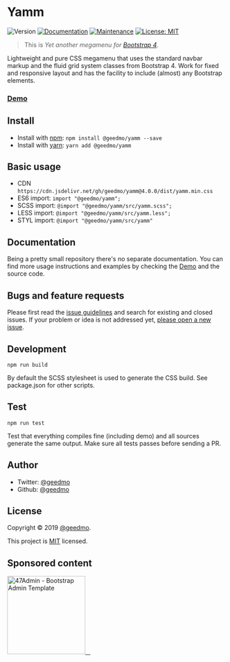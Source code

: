 # Yamm

![Version](https://img.shields.io/badge/version-4.0.0-blue.svg?cacheSeconds=2592000)
[![Documentation](https://img.shields.io/badge/documentation-yes-brightgreen.svg)](https://github.com/geedmo/yamm#readme)
[![Maintenance](https://img.shields.io/badge/Maintained%3F-yes-green.svg)](https://github.com/geedmo/yamm/graphs/commit-activity)
[![License: MIT](https://img.shields.io/badge/License-MIT-yellow.svg)](https://github.com/geedmo/yamm/blob/master/LICENSE)

> This is *Yet another megamenu for [Bootstrap 4](http://getbootstrap.com/)*.

Lightweight and pure CSS megamenu that uses the standard navbar markup and the fluid grid system classes from Bootstrap 4. Work for fixed and responsive layout and has the facility to include (almost) any Bootstrap elements.

### [Demo](http://geedmo.github.io/yamm/)

## Install

- Install with [npm](https://www.npmjs.com/): `npm install @geedmo/yamm --save`
- Install with [yarn](https://yarnpkg.com/): `yarn add @geedmo/yamm`

## Basic usage

- CDN `https://cdn.jsdelivr.net/gh/geedmo/yamm@4.0.0/dist/yamm.min.css`
- ES6 import:  `import "@geedmo/yamm";`
- SCSS import: `@import "@geedmo/yamm/src/yamm.scss";`
- LESS import: `@import "@geedmo/yamm/src/yamm.less";`
- STYL import: `@import "@geedmo/yamm/src/yamm"`

## Documentation

Being a pretty small repository there's no separate documentation. You can find more usage instructions and examples by checking the [Demo](http://geedmo.github.io/yamm) and the source code.

## Bugs and feature requests

Please first read the [issue guidelines](https://github.com/geedmo/yamm/blob/master/.github/CONTRIBUTING.md) and search for existing and closed issues. If your problem or idea is not addressed yet, [please open a new issue](https://github.com/geedmo/yamm/issues/new).

## Development

```
npm run build
```

By default the SCSS stylesheet is used to generate the CSS build. See package.json for other scripts.

## Test

```
npm run test
```

Test that everything compiles fine (including demo) and all sources generate the same output.
Make sure all tests passes before sending a PR.

## Author

* Twitter: [@geedmo](https://twitter.com/geedmo)
* Github: [@geedmo](https://github.com/geedmo)


## License

Copyright © 2019 [@geedmo](https://github.com/geedmo).

This project is [MIT](https://github.com/geedmo/yamm/blob/master/LICENSE) licensed.


## Sponsored content
<p>
    <a href="https://codecanyon.net/item/47admin-bootstrap-admin-skin/7647583?ref=geedmo">
        <img width="180px" src="https://i.imgur.com/EAiUz7N.jpg" alt="47Admin - Bootstrap Admin Template" />
        &nbsp;&nbsp;
    </a>
</p>
